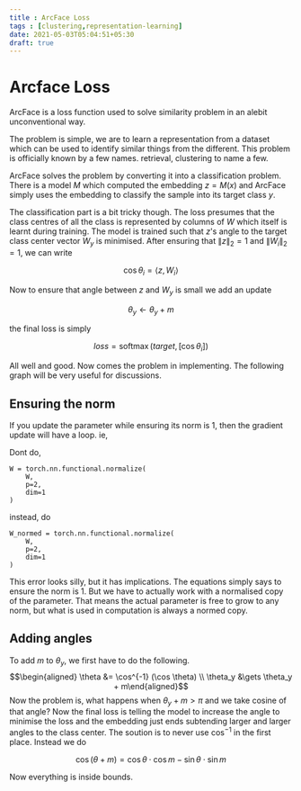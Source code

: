 ```yaml
---
title : ArcFace Loss
tags : [clustering,representation-learning]
date: 2021-05-03T05:04:51+05:30
draft: true
---
```

# Arcface Loss

ArcFace is a loss function used to solve similarity problem in an alebit
unconventional way.

The problem is simple, we are to learn a representation from a dataset
which can be used to identify similar things from the different. This
problem is officially known by a few names. retrieval, clustering to
name a few.

ArcFace solves the problem by converting it into a classification
problem. There is a model $M$ which computed the embedding $z=M(x)$ and
ArcFace simply uses the embedding to classify the sample into its target
class $y$.

The classification part is a bit tricky though. The loss presumes that
the class centres of all the class is represented by columns of $W$
which itself is learnt during training. The model is trained such that
$z$'s angle to the target class center vector $W_y$ is minimised. After
ensuring that $\lVert z\rVert_2=1$ and $\lVert W_i\rVert_2 =1$, we can
write

$$\cos \theta_i = \langle z, W_i \rangle$$

Now to ensure that angle between $z$ and $W_y$ is small we add an update

$$\theta_y \gets \theta_y+m$$

the final loss is simply

$$loss = \operatorname{softmax}(target, [\cos \theta_i])$$

All well and good. Now comes the problem in implementing. The following
graph will be very useful for discussions.

## Ensuring the norm

If you update the parameter while ensuring its norm is 1, then the
gradient update will have a loop. ie,

Dont do,

``` {.python language="python"}
W = torch.nn.functional.normalize(
    W,
    p=2,
    dim=1
)
```

instead, do

``` {.python language="python"}
W_normed = torch.nn.functional.normalize(
    W,
    p=2,
    dim=1
)
```

This error looks silly, but it has implications. The equations simply
says to ensure the norm is 1. But we have to actually work with a
normalised copy of the parameter. That means the actual parameter is
free to grow to any norm, but what is used in computation is always a
normed copy.

## Adding angles

To add $m$ to $\theta_y$, we first have to do the following.
$$\begin{aligned}
 \theta &= \cos^{-1} (\cos \theta)
\\
 \theta_y &\gets \theta_y + m\end{aligned}$$ Now the problem is, what
happens when $\theta_y+m > \pi$ and we take cosine of that angle? Now
the final loss is telling the model to increase the angle to minimise
the loss and the embedding just ends subtending larger and larger angles
to the class center. The soution is to never use $\cos^{-1}$ in the
first place. Instead we do

$$\cos (\theta + m) =  \cos\theta \cdot \cos m - \sin\theta \cdot \sin m$$

Now everything is inside bounds.


    